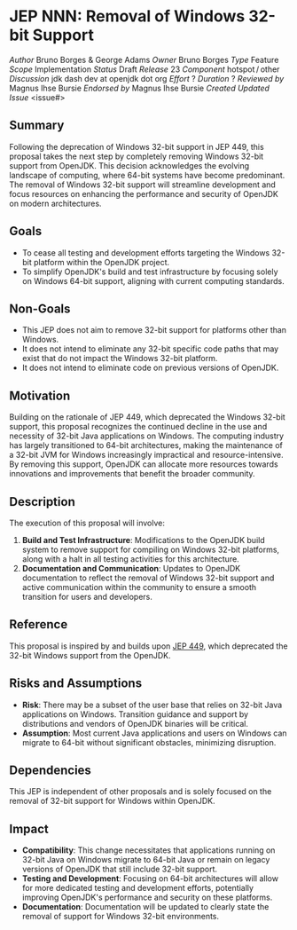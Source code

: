 # JEP NNN: Removal of Windows 32-bit Support

_Author_	Bruno Borges & George Adams
_Owner_ Bruno Borges
_Type_	Feature
_Scope_	Implementation
_Status_	Draft
_Release_	23
_Component_	hotspot / other
_Discussion_	jdk dash dev at openjdk dot org
_Effort_	?
_Duration_	?
_Reviewed by_	Magnus Ihse Bursie
_Endorsed by_	Magnus Ihse Bursie
_Created_	<date>
_Updated_	<date>
_Issue_	<issue#>

Summary
-------

Following the deprecation of Windows 32-bit support in JEP 449, this proposal takes the next step by completely removing Windows 32-bit support from OpenJDK. 
This decision acknowledges the evolving landscape of computing, where 64-bit systems have become predominant. 
The removal of Windows 32-bit support will streamline development and focus resources on enhancing the performance and security of OpenJDK on modern architectures.

Goals
-----

- To cease all testing and development efforts targeting the Windows 32-bit platform within the OpenJDK project.
- To simplify OpenJDK's build and test infrastructure by focusing solely on Windows 64-bit support, aligning with current computing standards.

Non-Goals
---------

- This JEP does not aim to remove 32-bit support for platforms other than Windows.
- It does not intend to eliminate any 32-bit specific code paths that may exist that do not impact the Windows 32-bit platform.
- It does not intend to eliminate code on previous versions of OpenJDK.

Motivation
----------

Building on the rationale of JEP 449, which deprecated the Windows 32-bit support, this proposal recognizes the continued decline in the use and necessity of 32-bit Java applications on Windows.
The computing industry has largely transitioned to 64-bit architectures, making the maintenance of a 32-bit JVM for Windows increasingly impractical and resource-intensive. 
By removing this support, OpenJDK can allocate more resources towards innovations and improvements that benefit the broader community.

Description
-----------

The execution of this proposal will involve:

1. **Build and Test Infrastructure**: Modifications to the OpenJDK build system to remove support for compiling on Windows 32-bit platforms, along with a halt in all testing activities for this architecture.
1. **Documentation and Communication**: Updates to OpenJDK documentation to reflect the removal of Windows 32-bit support and active communication within the community to ensure a smooth transition for users and developers.

Reference
---------

This proposal is inspired by and builds upon [JEP 449](https://openjdk.org/jeps/449), which deprecated the 32-bit Windows support from the OpenJDK.

Risks and Assumptions
---------------------

- **Risk**: There may be a subset of the user base that relies on 32-bit Java applications on Windows. Transition guidance and support by distributions and vendors of OpenJDK binaries will be critical.
- **Assumption**: Most current Java applications and users on Windows can migrate to 64-bit without significant obstacles, minimizing disruption.

Dependencies
------------

This JEP is independent of other proposals and is solely focused on the removal of 32-bit support for Windows within OpenJDK.

Impact
------

- **Compatibility**: This change necessitates that applications running on 32-bit Java on Windows migrate to 64-bit Java or remain on legacy versions of OpenJDK that still include 32-bit support.
- **Testing and Development**: Focusing on 64-bit architectures will allow for more dedicated testing and development efforts, potentially improving OpenJDK's performance and security on these platforms.
- **Documentation**: Documentation will be updated to clearly state the removal of support for Windows 32-bit environments.
